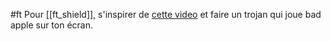 #ft
Pour [[ft_shield]], s'inspirer de [cette video](https://www.youtube.com/watch?v=zlLQg7p_BTs) et faire un trojan qui joue bad apple sur ton écran.